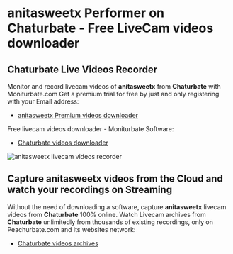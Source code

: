 # anitasweetx Performer on Chaturbate - Free LiveCam videos downloader

## Chaturbate Live Videos Recorder

Monitor and record livecam videos of **anitasweetx** from **Chaturbate** with Moniturbate.com
Get a premium trial for free by just and only registering with your Email address:
* [anitasweetx Premium videos downloader](https://moniturbate.com/request-demo-licence-key.html)

Free livecam videos downloader - Moniturbate Software:
* [Chaturbate videos downloader](https://moniturbate.com/moniturbate-download-software.html)

![anitasweetx livecam videos recorder](https://peachurnet.com/templates/moniturbate-software.png)


## Capture anitasweetx videos from the Cloud and watch your recordings on Streaming

Without the need of downloading a software, capture **anitasweetx** livecam videos from **Chaturbate** 100% online.
Watch Livecam archives from **Chaturbate** unlimitedly from thousands of existing recordings, only on Peachurbate.com and its websites network:
* [Chaturbate videos archives](https://peachurnet.com/)